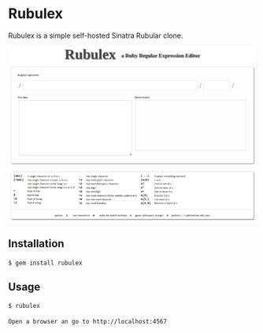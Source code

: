 # Rubulex

Rubulex is a simple self-hosted Sinatra Rubular clone.


![Screenshot](docs/screenshot.png?raw=true)


## Installation

    $ gem install rubulex

## Usage

    $ rubulex

    Open a browser an go to http://localhost:4567
